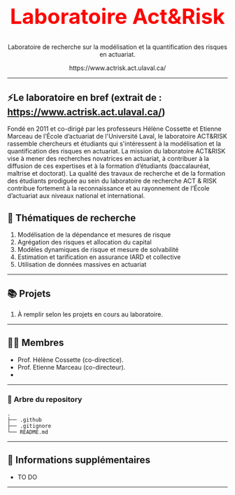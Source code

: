 <!-- markdownlint-disable MD032 MD033-->

<br />
<div align="center">
  <h1 style="font-size: 48px; color: red;">Laboratoire Act&Risk</h1>
  <p align="center">
    Laboratoire de recherche sur la modélisation et la quantification des risques en actuariat.
  </p>
  <p align="center">
    https://www.actrisk.act.ulaval.ca/
  </p>
</div>

---


## ⚡**Le laboratoire en bref** (extrait de : https://www.actrisk.act.ulaval.ca/) ##

Fondé en 2011 et co-dirigé par les professeurs Hélène Cossette et Etienne Marceau de l’École d’actuariat de l'Université Laval, le laboratoire ACT&RISK rassemble chercheurs et étudiants qui s'intéressent à la modélisation et la quantification des risques en actuariat. La mission du laboratoire ACT&RISK vise à mener des recherches novatrices en actuariat, à contribuer à la diffusion de ces expertises et à la formation d’étudiants (baccalauréat, maîtrise et doctorat).  La qualité des travaux de recherche et de la formation des étudiants prodiguée au sein du laboratoire de recherche ACT & RISK contribue fortement à la reconnaissance et au rayonnement de l’École d’actuariat aux niveaux national et international.


## 🔭 **Thématiques de recherche**


1. Modélisation de la dépendance et mesures de risque
2. Agrégation des risques et allocation du capital
3. Modèles dynamiques de risque et mesure de solvabilité
4. Estimation et tarification en assurance IARD et collective
5. Utilisation de données massives en actuariat

---


## 📚 **Projets**

1. À remplir selon les projets en cours au laboratoire.

---

## 👨‍💻 **Membres**

* Prof. Hélène Cossette (co-directice).
* Prof. Etienne Marceau (co-directeur).
* 

---

### 🌲 **Arbre du repository**

```text
.
├── .github
├── .gitignore
└── README.md

```

---

## 📝 **Informations supplémentaires**

* TO DO

---

